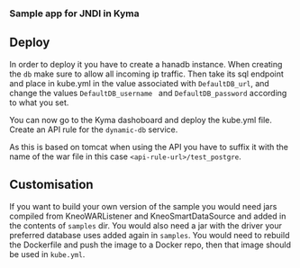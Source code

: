 ### Sample app for JNDI in Kyma

## Deploy

In order to deploy it you have to create a hanadb instance. 
When creating the `db` make sure to allow all incoming ip traffic. 
Then take its sql endpoint and place in kube.yml in the value
associated with `DefaultDB_url`, and change the values `DefaultDB_username ` and `DefaultDB_password` according to what you set.
  
You can now go to the Kyma dashoboard and deploy the kube.yml file. Create an API rule for the `dynamic-db` service. 

As this is based on tomcat when using the API you have to suffix it with the name of the war file in this case `<api-rule-url>/test_postgre`.

## Customisation 

If you want to build your own version of the sample you would need jars compiled from KneoWARListener and KneoSmartDataSource and added in the contents of `samples` dir.
You would also need a jar with the driver your preferred database uses added again in `samples`.
You would need to rebuild the Dockerfile and push the image to a Docker repo, then that image should be used in `kube.yml`.
